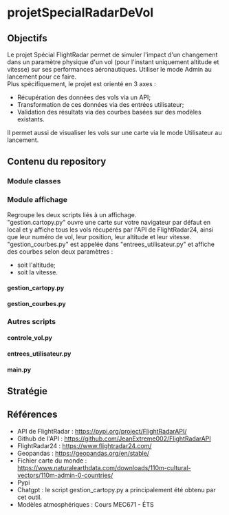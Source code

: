 # projetSpecialRadarDeVol
## Objectifs
Le projet Spécial FlightRadar permet de simuler l'impact d'un changement dans un paramètre physique d'un vol (pour l'instant uniquement altitude et vitesse) sur ses performances aéronautiques. Utiliser le mode Admin au lancement pour ce faire.  
Plus spécifiquement, le projet est orienté en 3 axes : 
- Récupération des données des vols via un API;
- Transformation de ces données via des entrées utilisateur;
- Validation des résultats via des courbes basées sur des modèles existants.

Il permet aussi de visualiser les vols sur une carte via le mode Utilisateur au lancement. 
## Contenu du repository

### Module classes
### Module affichage
Regroupe les deux scripts liés à un affichage.  
"gestion.cartopy.py" ouvre une carte sur votre navigateur par défaut en local et y affiche tous les vols récupérés par l'API de FlightRadar24, ainsi que leur numéro de vol, leur position, leur altitude et leur vitesse.  
"gestion_courbes.py" est appelée dans "entrees_utilisateur.py" et affiche des courbes selon deux paramètres :
- soit l'altitude;
- soit la vitesse.
#### gestion_cartopy.py

#### gestion_courbes.py
### Autres scripts
#### controle_vol.py
#### entrees_utilisateur.py
#### main.py
## Stratégie
## Références
- API de FlightRadar : https://pypi.org/project/FlightRadarAPI/  
- Github de l'API : https://github.com/JeanExtreme002/FlightRadarAPI
- FlightRadar24 : https://www.flightradar24.com/
- Geopandas : https://geopandas.org/en/stable/
- Fichier carte du monde : https://www.naturalearthdata.com/downloads/110m-cultural-vectors/110m-admin-0-countries/
- Pypi
- Chatgpt : le script gestion_cartopy.py a principalement été obtenu par cet outil.
- Modèles atmosphériques : Cours MEC671 - ÉTS
